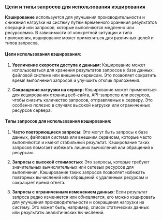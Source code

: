### Цели и типы запросов для использования кэширования

**Кэширование** используется для улучшения производительности и снижения нагрузки на систему путем временного хранения результатов операций или запросов, которые выполняются медленно или ресурсоемко. В зависимости от конкретной ситуации и типа приложения, кэширование может применяться для различных целей и типов запросов.

#### Цели использования кэширования:

1. **Увеличение скорости доступа к данным:** Кэширование может использоваться для хранения результатов запросов к базе данных, файловой системе или внешним сервисам. Это позволяет сократить время выполнения запросов и улучшить отклик приложения.

2. **Сокращение нагрузки на сервер:** Кэширование может применяться для кеширования страниц веб-сайта, API-запросов или ресурсов, чтобы снизить количество запросов, отправляемых к серверу. Это особенно полезно в случаях высокой нагрузки или ограниченных ресурсов сервера.

#### Типы запросов для использования кэширования:

1. **Часто повторяющиеся запросы:** Это могут быть запросы к базе данных, файловая система или внешним сервисам, которые часто выполняются и имеют стабильный результат. Кэширование таких запросов помогает избежать лишних вычислений или обращений к ресурсам.

2. **Запросы с высокой стоимостью:** Это запросы, которые требуют значительных вычислительных или сетевых ресурсов для выполнения. Кэширование таких запросов позволяет избежать повторных вычислений или обращений к удаленным ресурсам и сокращает время ответа.

3. **Запросы с ограниченным изменением данных:** Если результат запроса редко изменяется или обновляется, его можно кэшировать для улучшения производительности и сокращения нагрузки на систему. Это может быть, например, список статических данных или результаты аналитических вычислений.
